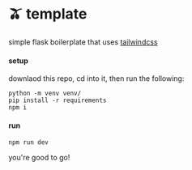 # 🫒 template

simple flask boilerplate that uses [tailwindcss](https://tailwindcss.com/)

#### setup

downlaod this repo, cd into it, then run the following:

```shell
python -m venv venv/
pip install -r requirements
npm i
```

#### run

```shell
npm run dev
```

you're good to go!